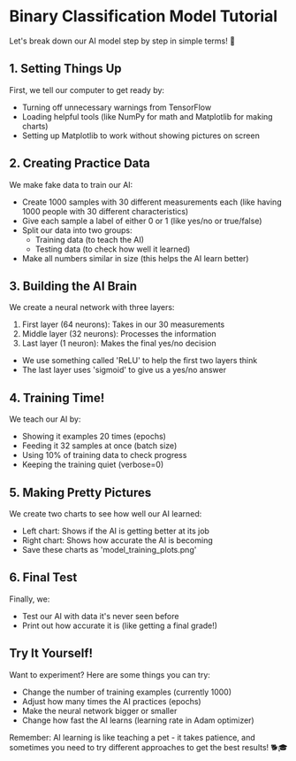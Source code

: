 
# Binary Classification Model Tutorial

Let's break down our AI model step by step in simple terms! 🚀

## 1. Setting Things Up
First, we tell our computer to get ready by:
- Turning off unnecessary warnings from TensorFlow
- Loading helpful tools (like NumPy for math and Matplotlib for making charts)
- Setting up Matplotlib to work without showing pictures on screen

## 2. Creating Practice Data
We make fake data to train our AI:
- Create 1000 samples with 30 different measurements each (like having 1000 people with 30 different characteristics)
- Give each sample a label of either 0 or 1 (like yes/no or true/false)
- Split our data into two groups:
  * Training data (to teach the AI)
  * Testing data (to check how well it learned)
- Make all numbers similar in size (this helps the AI learn better)

## 3. Building the AI Brain
We create a neural network with three layers:
1. First layer (64 neurons): Takes in our 30 measurements
2. Middle layer (32 neurons): Processes the information
3. Last layer (1 neuron): Makes the final yes/no decision
- We use something called 'ReLU' to help the first two layers think
- The last layer uses 'sigmoid' to give us a yes/no answer

## 4. Training Time!
We teach our AI by:
- Showing it examples 20 times (epochs)
- Feeding it 32 samples at once (batch size)
- Using 10% of training data to check progress
- Keeping the training quiet (verbose=0)

## 5. Making Pretty Pictures
We create two charts to see how well our AI learned:
- Left chart: Shows if the AI is getting better at its job
- Right chart: Shows how accurate the AI is becoming
- Save these charts as 'model_training_plots.png'

## 6. Final Test
Finally, we:
- Test our AI with data it's never seen before
- Print out how accurate it is (like getting a final grade!)

## Try It Yourself! 
Want to experiment? Here are some things you can try:
- Change the number of training examples (currently 1000)
- Adjust how many times the AI practices (epochs)
- Make the neural network bigger or smaller
- Change how fast the AI learns (learning rate in Adam optimizer)

Remember: AI learning is like teaching a pet - it takes patience, and sometimes you need to try different approaches to get the best results! 🐕🎓
